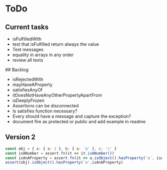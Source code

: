 # ToDo

## Current tasks

* isFulfilledWith
* test that isFulfilled return always the value
* Test messages
* equality in arrays in any order
* review all texts

## Backlog

* isRejectedWith
* mayHaveAProperty
* satisfiesAnyOf
* itDoesNotHaveAnyOtherPropertyApartFrom
* isDeeplyFrozen
* Assertions can be disconnected
* Is satisfies function necessary?
* Every should have a message and capture the exception?
* document fire as protected or public and add example in readme

## Version 2

```js
const obj = { a: { a: 2 }, b: { a: 'a' }, c: 'c' }
const isANumber = assert.fn(it => it.isANumber())
const isAnAProperty = assert.fn(it => a.isObject().hasProperty('a', isANumber))
assert(obj).isObject().hasProperty('a',isAnAProperty)
